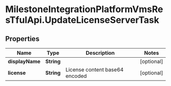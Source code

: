 # MilestoneIntegrationPlatformVmsResTfulApi.UpdateLicenseServerTask

## Properties
Name | Type | Description | Notes
------------ | ------------- | ------------- | -------------
**displayName** | **String** |  | [optional] 
**license** | **String** | License content base64 encoded | [optional] 

